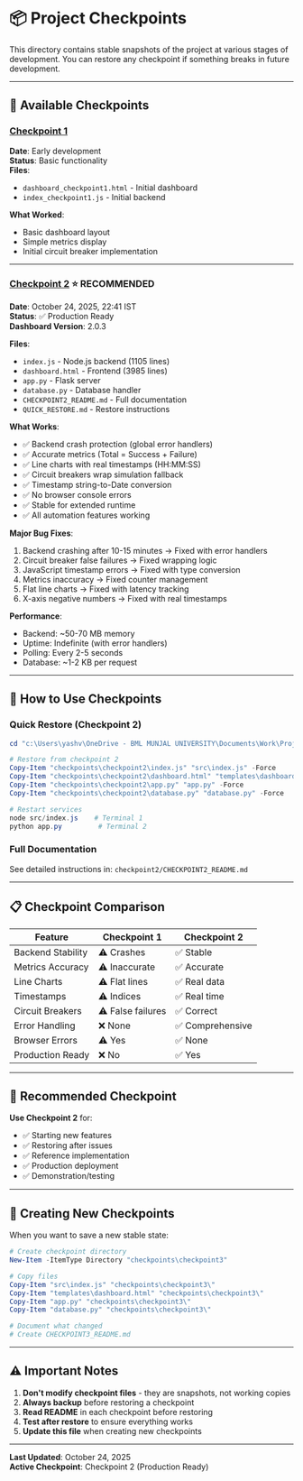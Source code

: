 # 📦 Project Checkpoints

This directory contains stable snapshots of the project at various stages of development. You can restore any checkpoint if something breaks in future development.

---

## 📍 Available Checkpoints

### [Checkpoint 1](./dashboard_checkpoint1.html)
**Date**: Early development  
**Status**: Basic functionality  
**Files**: 
- `dashboard_checkpoint1.html` - Initial dashboard
- `index_checkpoint1.js` - Initial backend

**What Worked**:
- Basic dashboard layout
- Simple metrics display
- Initial circuit breaker implementation

---

### [Checkpoint 2](./checkpoint2/) ⭐ **RECOMMENDED**
**Date**: October 24, 2025, 22:41 IST  
**Status**: ✅ Production Ready  
**Dashboard Version**: 2.0.3

**Files**:
- `index.js` - Node.js backend (1105 lines)
- `dashboard.html` - Frontend (3985 lines)
- `app.py` - Flask server
- `database.py` - Database handler
- `CHECKPOINT2_README.md` - Full documentation
- `QUICK_RESTORE.md` - Restore instructions

**What Works**:
- ✅ Backend crash protection (global error handlers)
- ✅ Accurate metrics (Total = Success + Failure)
- ✅ Line charts with real timestamps (HH:MM:SS)
- ✅ Circuit breakers wrap simulation fallback
- ✅ Timestamp string-to-Date conversion
- ✅ No browser console errors
- ✅ Stable for extended runtime
- ✅ All automation features working

**Major Bug Fixes**:
1. Backend crashing after 10-15 minutes → Fixed with error handlers
2. Circuit breaker false failures → Fixed wrapping logic
3. JavaScript timestamp errors → Fixed with type conversion
4. Metrics inaccuracy → Fixed counter management
5. Flat line charts → Fixed with latency tracking
6. X-axis negative numbers → Fixed with real timestamps

**Performance**:
- Backend: ~50-70 MB memory
- Uptime: Indefinite (with error handlers)
- Polling: Every 2-5 seconds
- Database: ~1-2 KB per request

---

## 🚀 How to Use Checkpoints

### Quick Restore (Checkpoint 2)
```powershell
cd "c:\Users\yashv\OneDrive - BML MUNJAL UNIVERSITY\Documents\Work\Projects\AI related Projects\Devops try-2\ai-resilience-monitor"

# Restore from checkpoint 2
Copy-Item "checkpoints\checkpoint2\index.js" "src\index.js" -Force
Copy-Item "checkpoints\checkpoint2\dashboard.html" "templates\dashboard.html" -Force
Copy-Item "checkpoints\checkpoint2\app.py" "app.py" -Force
Copy-Item "checkpoints\checkpoint2\database.py" "database.py" -Force

# Restart services
node src/index.js    # Terminal 1
python app.py         # Terminal 2
```

### Full Documentation
See detailed instructions in: `checkpoint2/CHECKPOINT2_README.md`

---

## 📋 Checkpoint Comparison

| Feature | Checkpoint 1 | Checkpoint 2 |
|---------|-------------|--------------|
| Backend Stability | ⚠️ Crashes | ✅ Stable |
| Metrics Accuracy | ⚠️ Inaccurate | ✅ Accurate |
| Line Charts | ⚠️ Flat lines | ✅ Real data |
| Timestamps | ⚠️ Indices | ✅ Real time |
| Circuit Breakers | ⚠️ False failures | ✅ Correct |
| Error Handling | ❌ None | ✅ Comprehensive |
| Browser Errors | ⚠️ Yes | ✅ None |
| Production Ready | ❌ No | ✅ Yes |

---

## 🎯 Recommended Checkpoint

**Use Checkpoint 2** for:
- ✅ Starting new features
- ✅ Restoring after issues
- ✅ Reference implementation
- ✅ Production deployment
- ✅ Demonstration/testing

---

## 📝 Creating New Checkpoints

When you want to save a new stable state:

```powershell
# Create checkpoint directory
New-Item -ItemType Directory "checkpoints\checkpoint3"

# Copy files
Copy-Item "src\index.js" "checkpoints\checkpoint3\"
Copy-Item "templates\dashboard.html" "checkpoints\checkpoint3\"
Copy-Item "app.py" "checkpoints\checkpoint3\"
Copy-Item "database.py" "checkpoints\checkpoint3\"

# Document what changed
# Create CHECKPOINT3_README.md
```

---

## ⚠️ Important Notes

1. **Don't modify checkpoint files** - they are snapshots, not working copies
2. **Always backup** before restoring a checkpoint
3. **Read README** in each checkpoint before restoring
4. **Test after restore** to ensure everything works
5. **Update this file** when creating new checkpoints

---

**Last Updated**: October 24, 2025  
**Active Checkpoint**: Checkpoint 2 (Production Ready)

